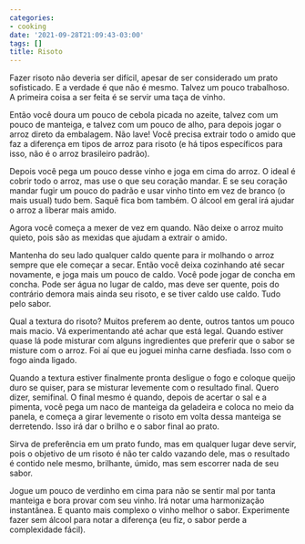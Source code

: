 ```yaml
---
categories:
- cooking
date: '2021-09-28T21:09:43-03:00'
tags: []
title: Risoto
---
```


Fazer risoto não deveria ser difícil, apesar de ser considerado um prato sofisticado. E a verdade é que não é mesmo. Talvez um pouco trabalhoso. A primeira coisa a ser feita é se servir uma taça de vinho.

Então você doura um pouco de cebola picada no azeite, talvez com um pouco de manteiga, e talvez com um pouco de alho, para depois jogar o arroz direto da embalagem. Não lave! Você precisa extrair todo o amido que faz a diferença em tipos de arroz para risoto (e há tipos específicos para isso, não é o arroz brasileiro padrão).

Depois você pega um pouco desse vinho e joga em cima do arroz. O ideal é cobrir todo o arroz, mas use o que seu coração mandar. E se seu coração mandar fugir um pouco do padrão e usar vinho tinto em vez de branco (o mais usual) tudo bem. Saquê fica bom também. O álcool em geral irá ajudar o arroz a liberar mais amido.

Agora você começa a mexer de vez em quando. Não deixe o arroz muito quieto, pois são as mexidas que ajudam a extrair o amido.

Mantenha do seu lado qualquer caldo quente para ir molhando o arroz sempre que ele começar a secar. Então você deixa cozinhando até secar novamente, e joga mais um pouco de caldo. Você pode jogar de concha em concha. Pode ser água no lugar de caldo, mas deve ser quente, pois do contrário demora mais ainda seu risoto, e se tiver caldo use caldo. Tudo pelo sabor.

Qual a textura do risoto? Muitos preferem ao dente, outros tantos um pouco mais macio. Vá experimentando até achar que está legal. Quando estiver quase lá pode misturar com alguns ingredientes que preferir que o sabor se misture com o arroz. Foi aí que eu joguei minha carne desfiada. Isso com o fogo ainda ligado.

Quando a textura estiver finalmente pronta desligue o fogo e coloque queijo duro se quiser, para se misturar levemente com o resultado final. Quero dizer, semifinal. O final mesmo é quando, depois de acertar o sal e a pimenta, você pega um naco de manteiga da geladeira e coloca no meio da panela, e começa a girar levemente o risoto em volta dessa manteiga se derretendo. Isso irá dar o brilho e o sabor final ao prato.

Sirva de preferência em um prato fundo, mas em qualquer lugar deve servir, pois o objetivo de um risoto é não ter caldo vazando dele, mas o resultado é contido nele mesmo, brilhante, úmido, mas sem escorrer nada de seu sabor.

Jogue um pouco de verdinho em cima para não se sentir mal por tanta manteiga e bora provar com seu vinho. Irá notar uma harmonização instantânea. E quanto mais complexo o vinho melhor o sabor. Experimente fazer sem álcool para notar a diferença (eu fiz, o sabor perde a complexidade fácil).


